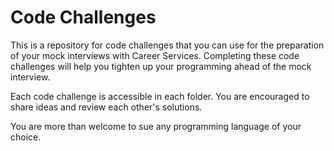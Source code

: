 # Code Challenges

This is a repository for code challenges that you can use for the preparation of your mock interviews with Career Services.
Completing these code challenges will help you tighten up your programming ahead of the mock interview.

Each code challenge is accessible in each folder. You are encouraged to share ideas and review each other's solutions.

You are more than welcome to sue any programming language of your choice.

